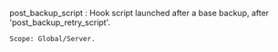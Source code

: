 post_backup_script
:   Hook script launched after a base backup, after 'post_backup_retry_script'.

    Scope: Global/Server.
